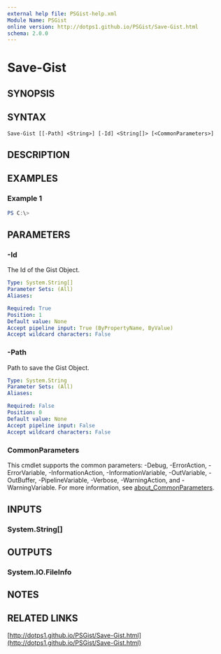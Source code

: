```yaml
---
external help file: PSGist-help.xml
Module Name: PSGist
online version: http://dotps1.github.io/PSGist/Save-Gist.html
schema: 2.0.0
---
```


# Save-Gist

## SYNOPSIS


## SYNTAX

```
Save-Gist [[-Path] <String>] [-Id] <String[]> [<CommonParameters>]
```

## DESCRIPTION


## EXAMPLES

### Example 1
```powershell
PS C:\> 
```



## PARAMETERS

### -Id
The Id of the Gist Object.

```yaml
Type: System.String[]
Parameter Sets: (All)
Aliases:

Required: True
Position: 1
Default value: None
Accept pipeline input: True (ByPropertyName, ByValue)
Accept wildcard characters: False
```

### -Path
Path to save the Gist Object.

```yaml
Type: System.String
Parameter Sets: (All)
Aliases:

Required: False
Position: 0
Default value: None
Accept pipeline input: False
Accept wildcard characters: False
```

### CommonParameters
This cmdlet supports the common parameters: -Debug, -ErrorAction, -ErrorVariable, -InformationAction, -InformationVariable, -OutVariable, -OutBuffer, -PipelineVariable, -Verbose, -WarningAction, and -WarningVariable. For more information, see [about_CommonParameters](http://go.microsoft.com/fwlink/?LinkID=113216).

## INPUTS

### System.String[]

## OUTPUTS

### System.IO.FileInfo

## NOTES

## RELATED LINKS

[http://dotps1.github.io/PSGist/Save-Gist.html](http://dotps1.github.io/PSGist/Save-Gist.html)

